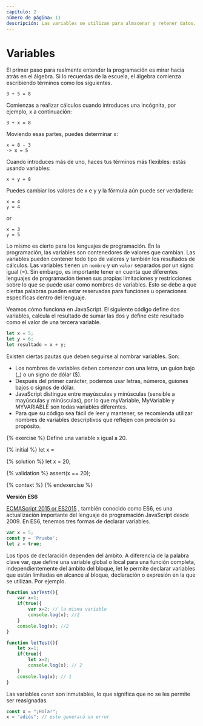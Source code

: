 ```yaml
---
capítulo: 2
número de página: 11
descripción: Las variables se utilizan para almacenar y retener datos. Pueden contener varios tipos de valores, como números, cadenas, booleanos, objetos, matrices, funciones y más.
---
```


# Variables

El primer paso para realmente entender la programación es mirar hacia atrás en el álgebra. Si lo recuerdas de la escuela, el álgebra comienza escribiendo términos como los siguientes.

```
3 + 5 = 8
```
Comienzas a realizar cálculos cuando introduces una incógnita, por ejemplo, x a continuación:

```
3 + x = 8
```

Moviendo esas partes, puedes determinar x:

```
x = 8 - 3
-> x = 5
```

Cuando introduces más de uno, haces tus términos más flexibles: estás usando variables:

```
x + y = 8
```

Puedes cambiar los valores de x e y y la fórmula aún puede ser verdadera:

```
x = 4
y = 4
```

or

```
x = 3
y = 5
```

Lo mismo es cierto para los lenguajes de programación. En la programación, las variables son contenedores de valores que cambian. Las variables pueden contener todo tipo de valores y también los resultados de cálculos. Las variables tienen un `nombre` y un `valor` separados por un signo igual (=). Sin embargo, es importante tener en cuenta que diferentes lenguajes de programación tienen sus propias limitaciones y restricciones sobre lo que se puede usar como nombres de variables. Esto se debe a que ciertas palabras pueden estar reservadas para funciones u operaciones específicas dentro del lenguaje.

Veamos cómo funciona en JavaScript. El siguiente código define dos variables, calcula el resultado de sumar las dos y define este resultado como el valor de una tercera variable.

```javascript
let x = 5;
let y = 6;
let resultado = x + y;
```

Existen ciertas pautas que deben seguirse al nombrar variables. Son:

- Los nombres de variables deben comenzar con una letra, un guion bajo (_) o un signo de dólar ($).
- Después del primer carácter, podemos usar letras, números, guiones bajos o signos de dólar.
- JavaScript distingue entre mayúsculas y minúsculas (sensible a mayúsculas y minúsculas), por lo que myVariable, MyVariable y MYVARIABLE son todas variables diferentes.
- Para que su código sea fácil de leer y mantener, se recomienda utilizar nombres de variables descriptivos que reflejen con precisión su propósito.

{% exercise %}
Define una variable x igual a 20.

{% initial %}
let x =

{% solution %}
let x = 20;

{% validation %}
assert(x == 20);

{% context %}
{% endexercise %}

**Versión ES6**

[ECMAScript 2015 or ES2015](https://262.ecma-international.org/6.0/) , también conocido como ES6, es una actualización importante del lenguaje de programación JavaScript desde 2009. En ES6, tenemos tres formas de declarar variables.

```javascript
var x = 5;
const y = 'Prueba';
let z = true;
```

Los tipos de declaración dependen del ámbito. A diferencia de la palabra clave var, que define una variable global o local para una función completa, independientemente del ámbito del bloque, let le permite declarar variables que están limitadas en alcance al bloque, declaración o expresión en la que se utilizan. Por ejemplo.

```javascript
function varTest(){
    var x=1;
    if(true){
        var x=2; // la misma variable
        console.log(x); //2
    }
    console.log(x); //2
}

function letTest(){
    let x=1;
    if(true){
        let x=2;
        console.log(x); // 2
    }
    console.log(x); // 1
}
```

Las variables `const` son inmutables, lo que significa que no se les permite ser reasignadas.

```javascript
const x = "¡Hola!";
x = "adiós"; // esto generará un error
```
